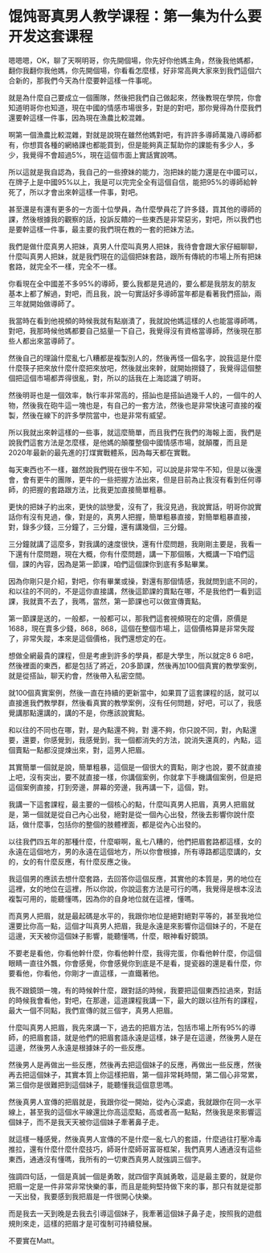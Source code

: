 # 馄饨哥真男人教学课程：第一集为什么要开发这套课程

嗯嗯嗯，OK，聊了天啊明哥，你先開個場，你先好你他媽主角，然後我他媽都，翻你我翻你我他媽，你先開個場，你看看怎麼樣，好非常高興大家來到我們這個六合新的，那我們今天為什麼要幹這樣一件事呢。

就是為什麼自己要成立一個團隊，然後把我們自己做起來，然後教現在學院，你會知道明哥你也知道，現在中國的情感市場很多，對是的對吧，那你覺得為什麼我們還要幹這樣一件事，因為現在漁農比較混雜。

啊第一個漁農比較混雜，對就是說現在雖然他媽對吧，有許許多導師萬幾八導師都有，你想買各種的網絡課也都能買到，但是能夠真正幫助你的課能有多少人，多少，我覺得不會超過5%，現在這個市面上實話實說嗎。

所以這就是我自認為，我自己的一些撩妹的能力，泡把妹的能力還是在中國可以，在牌子上是中國95%以上，我是可以完完全全有這個自信，能把95%的導師給幹死了，所以才會出來幹這樣一件事，對吧。

甚至還是有還有更多的一方面十位學員，為什麼學員花了許多錢，買其他的導師的課，然後根據我的觀察的話，投訴反饋的一些東西是非常惡劣，對吧，所以我們也是要幹這樣一件事，最主要的我們現在教的一套的把妹方法。

我們是做什麼真男人把妹，真男人什麼叫真男人把妹，我待會會跟大家仔細聊聊，什麼叫真男人把妹，就是我們現在的這個把妹套路，跟所有傳統的市場上所有把妹套路，就完全不一樣，完全不一樣。

你看現在全中國差不多95%的導師，要么我都是見過的，要么都是我朋友的朋友基本上都了解過，對吧，而且我，說一句實話好多導師當年都是看著我們搭訕，兩三年就開始做導師了。

我當時在看到他視頻的時候我就有點崩潰了，我就說他媽這樣的人也能當導師嗎，對吧，我那時候他媽都要自己掂量一下自己，我覺得沒有資格當導師，然後現在那些人都出來當導師了。

然後自己的理論什麼亂七八糟都是複製別人的，然後再怪一個名字，說我這是什麼什麼筷子把來放什麼什麼把來放吧，然後就出來幹，就開始撈錢了，我覺得這個整個把這個市場都弄得很亂，對，所以的話我在上海認識了明哥。

然後明哥也是一個效率，執行率非常高的，搭訕也是搭訕過幾千人的，一個牛的人物，然後我在砲牛這一塊也是，有自己的一套方法，然後也是非常快速可直接的複製，然後在線下的許多學院當中，也是非常有威望。

所以我就出來幹這樣的一些事，就這麼簡單，而且我們在我們的海報上面，我們是說我們這套方法是怎麼樣，是他媽的顛覆整個中國情感市場，就顛覆，而且是2020年最新的最先進的打煤實戰體系，因為每天都在實戰。

每天東西也不一樣，雖然說我們現在很牛不知，可以說是非常牛不知，但是以後還會，會有更牛的團隊，更牛的一些把握方法出來，但是目前為止我沒有看到任何導師，的把握的套路跟方法，比我更加直接簡單粗暴。

更快的把妹子約出來，更快的談戀愛，沒有了，我沒見過，我說實話，明哥你說實話你有沒有見過，像，對是的，真男人把握，簡單粗暴直接，對簡單粗暴直接，對，錄多少錢，三分鐘了，三分鐘，還有講幾個，三分鐘。

三分鐘就講了這麼多，對我講的速度很快，還有什麼問題，我剛剛主要是，我看一下還有什麼問題，現在大概，你有什麼問題，講一下那個賬，大概講一下咱們這個，課的內容，因為是第一節課，咱們這個課你到底有多點畢業。

因為你剛只是介紹，對吧，你有畢業或操，對還有那個情感，我就問到底不同的，和以往的不同的，不是這你直接講，然後這節課的賣點在哪，不是我他們一看到這課，我就賣不去了，我嗎，當然，第一節課也可以做宣傳賣點。

第一節課是送的，一般都，一般都可以，那我們這套視頻現在的定價，原價是1688，現在賣多少錢，868，868，這個在整個市場上，這個價格算是非常失蹤了，非常失蹤，本來是這個價格，我們還想定的在。

想做全網最貴的課程，但是考慮到許多的學員，都是大學生，所以就定8 6 8吧，然後裡面的東西，都是包括了將近，20多節課，然後再加100個真實的教學案例，就是從搭訕，聊天約會，然後帶入私密空間。

就100個真實案例，然後一直在持續的更新當中，如果買了這套課程的話，就可以直接進我們教學群，然後看真實的教學案例，沒有任何問題，好吧，可以了，我感覺講那點還講的，講的不是，你應該說實點。

和以往的不同也在哪，對，是內點還不夠，對 還不夠，你只說不同，對，內點還要，還要，你感覺到，我感覺到，我一個都消失的方法，說消失還真的，內點，這個賣點一點都沒提煉出來，對，這男人把眉。

其實簡單一個就是說，簡單粗暴，這個是一個很大的賣點，剛才也說，要不就直接上吧，沒有突出，要不就直接一樣，你講個案例，你就拿下手機講個案例，但是把這個案例直接，打到旁邊，屏幕的旁邊，我再講一下，這個，對。

我講一下這套課程，最主要的一個核心的點，什麼叫真男人把眉，真男人把眉就是，第一個就是從自己內心出發，絕對是從一個內心出發，然後去影響你說什麼話，做什麼事，包括你的整個的肢體裡面，都是從內心出發的。

以往我們四五年的那種什麼，什麼噼啊，亂七八糟的，他們把眉套路都這樣，女的永遠在這個地方，男的永遠在這個地方，所以你會根據，所有導路都這麼講的，女的，女的有什麼反應，有什麼反應之後。

我這個男的應該去想什麼套路，去回答你這個反應，其實他的本質是，男的地位在這裡，女的地位在這裡，所以你說，你說這套方法是可行的嗎，我覺得是根本沒法複製可用的，能聽懂嗎，因為你的自身地位就在這裡，懂嗎。

而真男人把眉，就是最起碼是水平的，我跟你地位是絕對絕對平等的，甚至我地位還要比你高一點，這個才叫真男人把眉，我是永遠是來影響你這個妹子的，不是在這邊，天天被你這個妹子影響，能聽懂嗎，什麼，眼神看好鏡頭。

不要老是看他，你看他幹什麼，你看他幹什麼，我得完蛋，你看他幹什麼，你這個眼睛一直往外飄，你會感覺，你會感覺你到底是不是看，提瓷器的還是看什麼，你要看他，你看他，你剛才一直這樣，一直鐵著他。

我不跟鏡頭一塊，有的時候幹什麼，跟對話的時候，我要把這個東西拉過來，對話的時候我會看他，對吧，在那邊，這道課程我講一下，最大的跟以往所有的課程，最大一個不同點，我們宣傳的就三個字，真男人把眉。

什麼叫真男人把眉，我先來講一下，過去的把眉方法，包括市場上所有95%的導師，的把眉套語，就是他們的把眉套語永遠是這樣，妹子是在這邊，然後男人是在這邊，然後男人永遠是根據妹子的一些反應。

然後男人是再做出一些反應，然後再去把這個妹子的反應，再做出一些反應，然後再去把這個妹子，其實本質上你這樣把眉，第一個非常耗時間，第二個心非常累，第三個你是很難把到這個妹子，能聽懂我這個意思嗎。

然後真男人宣傳的把眉就是，我跟你從一開始，從內心深處，我就跟你在同一水平線上，甚至我的這個水平線還比你高這麼點，高或者高一點點，然後我是來影響這個妹子，而不是我天天被你這個妹子牽著鼻子走。

就這樣一種感覺，然後真男人宣傳的不是什麼一亂七八的套語，什麼過往打壓冷毒推拉，還有什麼什麼什麼技巧，師哥什麼師哥富哥框架，我們真男人通通沒有這些東西，通通沒有懂嗎，我所有的一切東西真男人就強調三個字。

強調四句話，一個是真誠一個是勇敢，就四個字真誠勇敢，這是最主要的，就是你把眉一定是一件非常非常快樂的事，而且是能夠堅持做下來的事，那只有就是從那一天出發，我要感到我把眉是一件很開心快樂。

而是我去一天到晚是去我去引導這個妹子，我牽著這個妹子鼻子走，按照我的遊戲規則來走，這樣的把眉才是可復制可持續發展。

不要實在Matt。